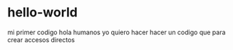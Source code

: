 # hello-world
mi primer codigo
hola humanos 
yo quiero hacer hacer un codigo que para crear accesos directos
